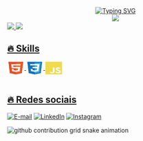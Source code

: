 <div align="center">
  <a href="https://git.io/typing-svg">
    <img src="https://readme-typing-svg.demolab.com?font=Fira+Code&weight=500&size=22&pause=1000&color=00FF7F&center=true&vCenter=true&random=false&width=524&lines=%E2%8A%B9+Seja+bem+vindo+ao meu perfil!+%CB%99%E1%B5%95%CB%99+%E2%8A%B9+" alt="Typing SVG">
  </a>
</div>

<div align="center">
  <img src="https://visitor-badge.laobi.icu/badge?page_id=CaioCosenza.CaioCosenza&"  />
</div>


 <div>
   <a href="https://github.com/CaioCosenza">
   <img height="180em" src="https://github-readme-stats.vercel.app/api?username=caiocosenza&show_icons=true&theme=tokyonight&include_all_commits=true&count_private=true"/>
   <img height="180em" src="https://github-readme-stats.vercel.app/api/top-langs/?username=caiocosenza&layout=compact&langs_count=6&theme=tokyonight"/>
</div>

## 🔥 Skills
    
<div style="display: inline_block">
  <img align="center" alt="HTML" height="30" width="40" src="https://raw.githubusercontent.com/devicons/devicon/master/icons/html5/html5-original.svg">
  <img align="center" alt="CSS" height="30" width="40" src="https://raw.githubusercontent.com/devicons/devicon/master/icons/css3/css3-original.svg">
  <img align="center" alt="Js" height="30" width="40" src="https://raw.githubusercontent.com/devicons/devicon/master/icons/javascript/javascript-plain.svg">
  <img align="right" alt="" height="190px" img src="https://media3.giphy.com/media/qo4T3YNcaT2IMGZ8tY/200.gif?cid=82a1493b8841wc39uh9ekvj2k2kbshzvipbe2kw3d1pc0zc2&ep=v1_gifs_gifId&rid=200.gif&ct=s" alt="GIF BONECO ROXO">
</div>

<br>
 
 ## 🔥 Redes sociais

<div> 
  
 [![E-mail](https://img.shields.io/badge/-Email-000?style=for-the-badge&logo=microsoft-outlook&logoColor=00FF7F&color:FFF)](mailto:cvasconcelos.caio@gmail.com)
[![LinkedIn](https://img.shields.io/badge/-LinkedIn-000?style=for-the-badge&logo=linkedin&logoColor=00FF7F&color:FFF)](https://www.linkedin.com/in/caio-cosenza-31b562156)
[![Instagram](https://img.shields.io/badge/-Instagram-000?style=for-the-badge&logo=instagram&logoColor=00FF7F&color:FFF)](https://instagram.com/cosenza.caio)

</div>


<picture align="center">
  <source media="(prefers-color-scheme: dark)" srcset="https://raw.githubusercontent.com/CaioCosenza/CaioCosenza/output/github-contribution-grid-snake-dark.svg">
  <source media="(prefers-color-scheme: light)" srcset="https://raw.githubusercontent.com/CaioCosenza/CaioCosenza/output/github-contribution-grid-snake-dark.svg">
  <img align="center" alt="github contribution grid snake animation" src="https://raw.githubusercontent.com/mari4souza/CaioCosenza/output/github-contribution-grid-snake.svg">
</picture>
